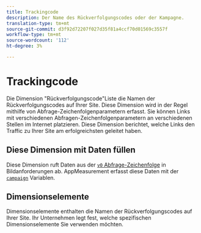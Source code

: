 ```yaml
---
title: Trackingcode
description: Der Name des Rückverfolgungscodes oder der Kampagne.
translation-type: tm+mt
source-git-commit: d3f92d72207f027d35f81a4ccf70d01569c3557f
workflow-type: tm+mt
source-wordcount: '112'
ht-degree: 3%

---
```



# Trackingcode

Die Dimension &quot;Rückverfolgungscode&quot;Liste die Namen der Rückverfolgungscodes auf Ihrer Site. Diese Dimension wird in der Regel mithilfe von Abfrage-Zeichenfolgenparametern erfasst. Sie können Links mit verschiedenen Abfragen-Zeichenfolgenparametern an verschiedenen Stellen im Internet platzieren. Diese Dimension berichtet, welche Links den Traffic zu Ihrer Site am erfolgreichsten geleitet haben.

## Diese Dimension mit Daten füllen

Diese Dimension ruft Daten aus der [`v0` Abfrage-Zeichenfolge](/help/implement/validate/query-parameters.md) in Bildanforderungen ab. AppMeasurement erfasst diese Daten mit der [`campaign`](/help/implement/vars/page-vars/campaign.md) Variablen.

## Dimensionselemente

Dimensionselemente enthalten die Namen der Rückverfolgungscodes auf Ihrer Site. Ihr Unternehmen legt fest, welche spezifischen Dimensionselemente Sie verwenden möchten.
